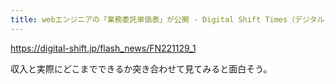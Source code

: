 ```yaml
---
title: webエンジニアの「業務委託単価表」が公開 - Digital Shift Times（デジタル シフト タイムズ） その変革に勇気と希望を
---
```


https://digital-shift.jp/flash_news/FN221129_1

収入と実際にどこまでできるか突き合わせて見てみると面白そう。

